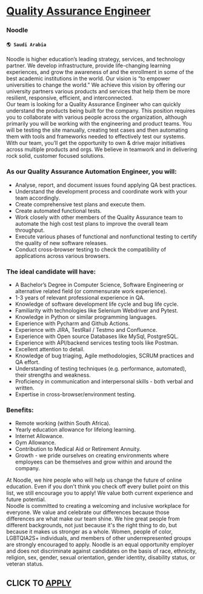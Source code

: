 # [Quality Assurance Engineer](https://www.remotewlb.com/apply/quality-assurance-engineer-86497)  
### Noodle  
#### `🌎 Saudi Arabia`  
Noodle is higher education’s leading strategy, services, and technology partner. We develop infrastructure, provide life-changing learning experiences, and grow the awareness of and the enrollment in some of the best academic institutions in the world. Our vision is “to empower universities to change the world.” We achieve this vision by offering our university partners various products and services that help them be more resilient, responsive, efficient, and interconnected.  
Our team is looking for a Quality Assurance Engineer who can quickly understand the products being built for the company. This position requires you to collaborate with various people across the organization, although primarily you will be working with the engineering and product teams. You will be testing the site manually, creating test cases and then automating them with tools and frameworks needed to effectively test our systems. With our team, you’ll get the opportunity to own & drive major initiatives across multiple products and orgs. We believe in teamwork and in delivering rock solid, customer focused solutions.

### As our Quality Assurance Automation Engineer, you will:

  * Analyse, report, and document issues found applying QA best practices.
  * Understand the development process and coordinate work with your team accordingly.
  * Create comprehensive test plans and execute them.
  * Create automated functional tests.
  * Work closely with other members of the Quality Assurance team to automate the high cost test plans to improve the overall team throughput.
  * Execute various phases of functional and nonfunctional testing to certify the quality of new software releases.
  * Conduct cross-browser testing to check the compatibility of applications across various browsers.

### The ideal candidate will have:

  * A Bachelor’s Degree in Computer Science, Software Engineering or alternative related field (or commensurate work experience).
  * 1-3 years of relevant professional experience in QA.
  * Knowledge of software development life cycle and bug life cycle.
  * Familiarity with technologies like Selenium Webdriver and Pytest.
  * Knowledge in Python or similar programming languages.
  * Experience with Pycharm and Github Actions.
  * Experience with JIRA, TestRail / Testmo and Confluence.
  * Experience with Open source Databases like MySql, PostgreSQL.
  * Experience with API/backend services testing tools like Postman.
  * Excellent attention to detail.
  * Knowledge of bug triaging, Agile methodologies, SCRUM practices and QA effort.
  * Understanding of testing techniques (e.g. performance, automated), their strengths and weakness.
  * Proficiency in communication and interpersonal skills - both verbal and written.
  * Expertise in cross-browser/environment testing.

### Benefits:

  * Remote working (within South Africa).
  * Yearly education allowance for lifelong learning.
  * Internet Allowance.
  * Gym Allowance.
  * Contribution to Medical Aid or Retirement Annuity.
  * Growth - we pride ourselves on creating environments where employees can be themselves and grow within and around the company.

At Noodle, we hire people who will help us change the future of online education. Even if you don't think you check off every bullet point on this list, we still encourage you to apply! We value both current experience and future potential.  
Noodle is committed to creating a welcoming and inclusive workplace for everyone. We value and celebrate our differences because those differences are what make our team shine. We hire great people from different backgrounds, not just because it's the right thing to do, but because it makes us stronger as a whole. Women, people of color, LGBTQIA2S+ individuals, and members of other underrepresented groups are strongly encouraged to apply. Noodle is an equal opportunity employer and does not discriminate against candidates on the basis of race, ethnicity, religion, sex, gender, sexual orientation, gender identity, disability status, or veteran status.  
## CLICK TO [APPLY](https://www.remotewlb.com/apply/quality-assurance-engineer-86497)

